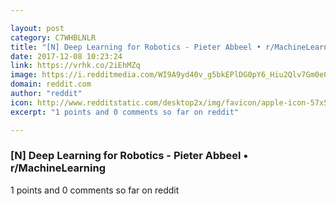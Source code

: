 ```yaml
---

layout: post
category: C7WHBLNLR
title: "[N] Deep Learning for Robotics - Pieter Abbeel • r/MachineLearning"
date: 2017-12-08 10:23:24
link: https://vrhk.co/2iEhMZq
image: https://i.redditmedia.com/WI9A9yd40v_g5bkEPlDG0pY6_Hiu2Qlv7Gm0e8s6IS0.jpg?w=320&s=93b5c8f8f471ab99758d31e4b4b81662
domain: reddit.com
author: "reddit"
icon: http://www.redditstatic.com/desktop2x/img/favicon/apple-icon-57x57.png
excerpt: "1 points and 0 comments so far on reddit"

---
```


### [N] Deep Learning for Robotics - Pieter Abbeel • r/MachineLearning

1 points and 0 comments so far on reddit